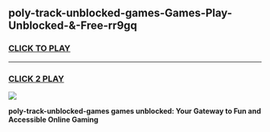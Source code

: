 
## poly-track-unblocked-games-Games-Play-Unblocked-&-Free-rr9gq
<h3>
<a href="https://premium76.site?title=poly-track-unblocked-games&ref=24A">CLICK TO PLAY</a></h3>
<hr>

<h3>
<a href="https://premium76.site?title=poly-track-unblocked-games&ref=24A">CLICK 2 PLAY</a>
  
</h3>

<a href="https://premium76.site?title=poly-track-unblocked-games&ref=24A"><img src="https://clearcache.store/games.png"></a>


**poly-track-unblocked-games games unblocked: Your Gateway to Fun and Accessible Online Gaming**
